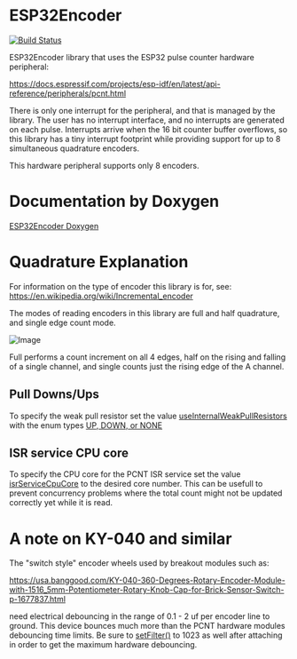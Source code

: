 # ESP32Encoder

[![Build Status](https://travis-ci.com/madhephaestus/ESP32Encoder.svg?branch=master)](https://travis-ci.com/github/madhephaestus/ESP32Encoder)


ESP32Encoder library that uses the ESP32 pulse counter hardware peripheral:

https://docs.espressif.com/projects/esp-idf/en/latest/api-reference/peripherals/pcnt.html

There is only one interrupt for the peripheral, and that is managed by the library. The user has no interrupt interface, and no interrupts are generated on each pulse. Interrupts arrive when the 16 bit counter buffer overflows, so this library has a tiny interrupt footprint while providing support for up to 8 simultaneous quadrature encoders.

This hardware peripheral supports only 8 encoders. 

# Documentation by Doxygen

[ESP32Encoder Doxygen](https://madhephaestus.github.io/ESP32Encoder/classESP32Encoder.html)

# Quadrature Explanation

For information on the type of encoder this library is for, see: https://en.wikipedia.org/wiki/Incremental_encoder

The modes of reading encoders in this library are full and half quadrature, and single edge count mode. 

![Image](https://upload.wikimedia.org/wikipedia/commons/1/1e/Incremental_directional_encoder.gif)

Full performs a count increment on all 4 edges, half on the rising and falling of a single channel, and single counts just the rising edge of the A channel. 



## Pull Downs/Ups

To specify the weak pull resistor set the value [useInternalWeakPullResistors](https://madhephaestus.github.io/ESP32Encoder/classESP32Encoder.html#a53dc40c9de240e90a55b427b32da451f) with the enum types [UP, DOWN, or NONE](https://madhephaestus.github.io/ESP32Encoder/ESP32Encoder_8h.html#adca399663765c125d26e6f2896b5b349)

## ISR service CPU core
To specify the CPU core for the PCNT ISR service set the value [isrServiceCpuCore](https://madhephaestus.github.io/ESP32Encoder/classESP32Encoder.html#a445e515b31ade19658075aa7417086bb) to the desired core number. This can be usefull to prevent concurrency problems where the total count might not be updated correctly yet while it is read.

# A note on KY-040 and similar

The "switch style" encoder wheels used by breakout modules such as:

https://usa.banggood.com/KY-040-360-Degrees-Rotary-Encoder-Module-with-1516_5mm-Potentiometer-Rotary-Knob-Cap-for-Brick-Sensor-Switch-p-1677837.html

need electrical debouncing in the range of 0.1 - 2 uf per encoder line to ground. This device bounces much more than the PCNT hardware modules debouncing time limits.  Be sure to [setFilter()](https://madhephaestus.github.io/ESP32Encoder/classESP32Encoder.html#ae3cecb7d572685b3195f8a13409b3390) to 1023 as well after attaching in order to get the maximum hardware debouncing. 
